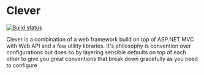 Clever
=====

[![Build status](https://ci.appveyor.com/api/projects/status/mss8wwf3k0rdqxev/branch/master?svg=true)](https://ci.appveyor.com/project/beattyml1/clever/branch/master)

Clever is a combination of a web framework build on top of ASP.NET MVC with Web API and a few utility libraries. It's philosophy is convention over configurations but does so by layering sensible defaults on top of each other to give you great conventions that break down gracefully as you need to configure
